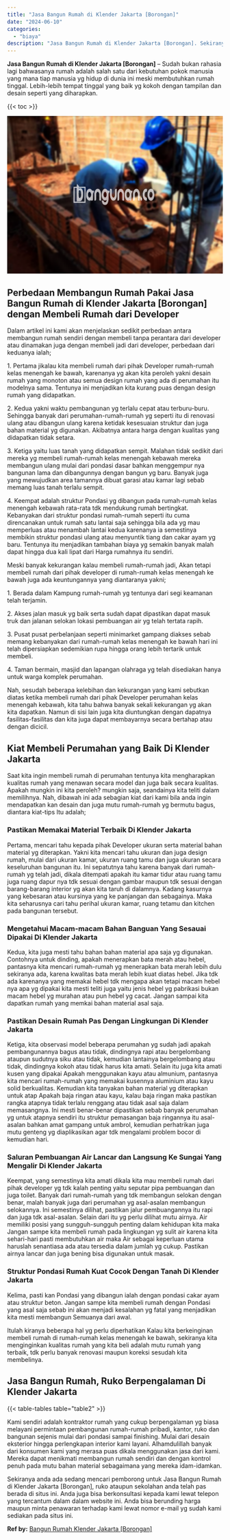 ```yaml
---
title: "Jasa Bangun Rumah di Klender Jakarta [Borongan]"
date: "2024-06-10"
categories: 
  - "biaya"
description: "Jasa Bangun Rumah di Klender Jakarta [Borongan]. Sekiranya anda ada sedang mencari pemborong untuk Jasa Bangun Rumah di Klender Jakarta [Borongan], ruko at..."
---
```


**Jasa Bangun Rumah di Klender Jakarta \[Borongan\]** – Sudah bukan rahasia lagi bahwasanya rumah adalah salah satu dari kebutuhan pokok manusia yang mana tiap manusia yg hidup di dunia ini meski membutuhkan rumah tinggal. Lebih-lebih tempat tinggal yang baik yg kokoh dengan tampilan dan desain seperti yang diharapkan.

{{< toc >}}

![Jasa Bangun Rumah di Klender Jakarta [Borongan]](/images/borong-bangunan-39.png)

## Perbedaan Membangun Rumah Pakai Jasa Bangun Rumah di Klender Jakarta \[Borongan\] dengan Membeli Rumah dari Developer

Dalam artikel ini kami akan menjelaskan sedikit perbedaan antara membangun rumah sendiri dengan membeli tanpa perantara dari developer atau dinamakan juga dengan membeli jadi dari developer, perbedaan dari keduanya ialah;

1\. Pertama jikalau kita membeli rumah dari pihak Developer rumah-rumah kelas menengah ke bawah, karenanya yg akan kita peroleh yakni desain rumah yang monoton atau semua design rumah yang ada di perumahan itu modelnya sama. Tentunya ini menjadikan kita kurang puas dengan design rumah yang didapatkan.

2\. Kedua yakni waktu pembangunan yg terlalu cepat atau terburu-buru. Sehingga banyak dari perumahan-rumah-rumah yg seperti itu di renovasi ulang atau dibangun ulang karena ketidak kesesuaian struktur dan juga bahan material yg digunakan. Akibatnya antara harga dengan kualitas yang didapatkan tidak setara.

3\. Ketiga yaitu luas tanah yang didapatkan sempit. Malahan tidak sedikit dari mereka yg membeli rumah-rumah kelas menengah kebawah mereka membangun ulang mulai dari pondasi dasar bahkan menggempur nya bangunan lama dan dibangunnya dengan bangun yg baru. Banyak juga yang mewujudkan area tamannya dibuat garasi atau kamar lagi sebab memang luas tanah terlalu sempit.

4\. Keempat adalah struktur Pondasi yg dibangun pada rumah-rumah kelas menengah kebawah rata-rata tdk mendukung rumah bertingkat. Kebanyakan dari struktur pondasi rumah-rumah seperti itu cuma direncanakan untuk rumah satu lantai saja sehingga bila ada yg mau memperluas atau menambah lantai kedua karenanya ia semestinya membikin struktur pondasi ulang atau menyuntik tiang dan cakar ayam yg baru. Tentunya itu menjadikan tambahan biaya yg semakin banyak malah dapat hingga dua kali lipat dari Harga rumahnya itu sendiri.

Meski banyak kekurangan kalau membeli rumah-rumah jadi, Akan tetapi membeli rumah dari pihak developer di rumah-rumah kelas menengah ke bawah juga ada keuntungannya yang diantaranya yakni;

1\. Berada dalam Kampung rumah-rumah yg tentunya dari segi keamanan telah terjamin.

2\. Akses jalan masuk yg baik serta sudah dapat dipastikan dapat masuk truk dan jalanan selokan lokasi pembuangan air yg telah tertata rapih.

3\. Pusat pusat perbelanjaan seperti minimarket gampang diakses sebab memang kebanyakan dari rumah-rumah kelas menengah ke bawah hari ini telah dipersiapkan sedemikian rupa hingga orang lebih tertarik untuk membeli.

4\. Taman bermain, masjid dan lapangan olahraga yg telah disediakan hanya untuk warga komplek perumahan.

Nah, sesudah beberapa kelebihan dan kekurangan yang kami sebutkan diatas ketika membeli rumah dari pihak Developer perumahan kelas menengah kebawah, kita tahu bahwa banyak sekali kekurangan yg akan kita dapatkan. Namun di sisi lain juga kita diuntungkan dengan dapatnya fasilitas-fasilitas dan kita juga dapat membayarnya secara bertahap atau dengan dicicil.

## Kiat Membeli Perumahan yang Baik Di Klender Jakarta

Saat kita ingin membeli rumah di perumahan tentunya kita mengharapkan kualitas rumah yang menawan secara model dan juga baik secara kualitas. Apakah mungkin ini kita peroleh? mungkin saja, seandainya kita teliti dalam memilihnya. Nah, dibawah ini ada sebagian kiat dari kami bila anda ingin mendapatkan kan desain dan juga mutu rumah-rumah yg bermutu bagus, diantara kiat-tips Itu adalah;

### Pastikan Memakai Material Terbaik Di Klender Jakarta

Pertama, mencari tahu kepada pihak Developer ukuran serta material bahan material yg diterapkan. Yakni kita mencari tahu ukuran dan juga design rumah, mulai dari ukuran kamar, ukuran ruang tamu dan juga ukuran secara keseluruhan bangunan itu. Ini sepatutnya tahu karena banyak dari rumah-rumah yg telah jadi, dikala ditempati apakah itu kamar tidur atau ruang tamu juga ruang dapur nya tdk sesuai dengan gambar maupun tdk sesuai dengan barang-barang interior yg akan kita taruh di dalamnya. Kadang kasurnya yang kebesaran atau kursinya yang ke panjangan dan sebagainya. Maka kita seharusnya cari tahu perihal ukuran kamar, ruang tetamu dan kitchen pada bangunan tersebut.

### Mengetahui Macam-macam Bahan Banguan Yang Sesauai Dipakai Di Klender Jakarta

Kedua, kita juga mesti tahu bahan bahan material apa saja yg digunakan. Contohnya untuk dinding, apakah menerapkan bata merah atau hebel, pantasnya kita mencari rumah-rumah yg menerapkan bata merah lebih dulu sekiranya ada, karena kwalitas bata merah lebih kuat diatas hebel. Jika tdk ada karenanya yang memakai hebel tdk mengapa akan tetapi macam hebel nya apa yg dipakai kita mesti teliti juga yaitu jenis hebel yg pabrikasi bukan macam hebel yg murahan atau pun hebel yg cacat. Jangan sampai kita dapatkan rumah yang memkai bahan material asal saja.

### Pastikan Desain Rumah Pas Dengan Lingkungan Di Klender Jakarta

Ketiga, kita observasi model beberapa perumahan yg sudah jadi apakah pembangunannya bagus atau tidak, dindingnya rapi atau bergelombang ataupun sudutnya siku atau tidak, kemudian lantainya bergelombang atau tidak, dindingnya kokoh atau tidak harus kita amati. Selain itu juga kita amati kusen yang dipakai Apakah menggunakan kayu atau almunium, pantasnya kita mencari rumah-rumah yang memakai kusennya aluminium atau kayu solid berkualitas. Kemudian kita tanyakan bahan material yg diterapkan untuk atap Apakah baja ringan atau kayu, kalau baja ringan maka pastikan rangka atapnya tidak terlalu renggang atau tidak asal saja dalam memasangnya. Ini mesti benar-benar dipastikan sebab banyak perumahan yg untuk atapnya sendiri itu struktur pemasangan baja ringannya itu asal-asalan bahkan amat gampang untuk ambrol, kemudian perhatrikan juga mutu genteng yg diaplikasikan agar tdk mengalami problem bocor di kemudian hari.

### Saluran Pembuangan Air Lancar dan Langsung Ke Sungai Yang Mengalir Di Klender Jakarta

Keempat, yang semestinya kita amati dikala kita mau membeli rumah dari pihak developer yg tdk kalah penting yaitu seputar pipa pembuangan dan juga toilet. Banyak dari rumah-rumah yang tdk membangun selokan dengan benar, malah banyak juga dari perumahan yg asal-asalan membangun selokannya. Ini semestinya dilihat, pastikan jalur pembuangannya itu rapi dan juga tdk asal-asalan. Selain dari itu yg perlu dilihat mutu airnya. Air memiliki posisi yang sungguh-sungguh penting dalam kehidupan kita maka Jangan sampe kita membeli rumah pada lingkungan yg sulit air karena kita sehari-hari pasti membutuhkan air maka Air sebagai keperluan utama haruslah senantiasa ada atau tersedia dalam jumlah yg cukup. Pastikan airnya lancar dan juga bening bisa digunakan untuk masak.

### Struktur Pondasi Rumah Kuat Cocok Dengan Tanah Di Klender Jakarta

Kelima, pasti kan Pondasi yang dibangun ialah dengan pondasi cakar ayam atau struktur beton. Jangan sampe kita membeli rumah dengan Pondasi yang asal saja sebab ini akan menjadi kesalahan yg fatal yang menjadikan kita mesti membangun Semuanya dari awal.

Itulah kiranya beberapa hal yg perlu diperhatikan Kalau kita berkeinginan membeli rumah di rumah-rumah kelas menengah ke bawah, sekiranya kita menginginkan kualitas rumah yang kita beli adalah mutu rumah yang terbaik, tdk perlu banyak renovasi maupun koreksi sesudah kita membelinya.

## Jasa Bangun Rumah, Ruko Berpengalaman Di Klender Jakarta

{{< table-tables table="table2" >}}

Kami sendiri adalah kontraktor rumah yang cukup berpengalaman yg biasa melayani permintaan pembangunan rumah-rumah pribadi, kantor, ruko dan bangunan sejenis mulai dari pondasi sampai finishing. Mulai dari desain eksterior hingga perlengkapan interior kami layani. Alhamdulillah banyak dari konsumen kami yang merasa puas dikala menggunakan jasa dari kami. Mereka dapat menikmati membangun rumah sendiri dan dengan kontrol penuh pada mutu bahan material sebagaimana yang mereka idam-idamkan.

Sekiranya anda ada sedang mencari pemborong untuk Jasa Bangun Rumah di Klender Jakarta \[Borongan\], ruko ataupun sekolahan anda telah pas berada di situs ini. Anda juga bisa berkonsultasi kepada kami lewat telepon yang tercantum dalam dalam website ini. Anda bisa berunding harga maupun minta penawaran terhadap kami lewat nomor e-mail yg sudah kami sediakan pada situs ini.

**Ref by:** [Bangun Rumah Klender Jakarta [Borongan]](https://id.wikipedia.org/wiki/Bangun)
